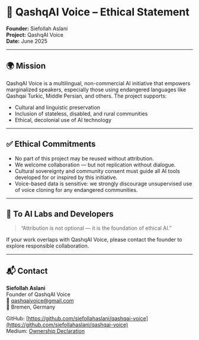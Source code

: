 # 🧭 QashqAI Voice – Ethical Statement

**Founder:** Siefollah Aslani  
**Project:** QashqAI Voice  
**Date:** June 2025

---

## 🌍 Mission

QashqAI Voice is a multilingual, non-commercial AI initiative that empowers marginalized speakers, especially those using endangered languages like Qashqai Turkic, Middle Persian, and others. The project supports:

- Cultural and linguistic preservation  
- Inclusion of stateless, disabled, and rural communities  
- Ethical, decolonial use of AI technology  

---

## ✅ Ethical Commitments

- No part of this project may be reused without attribution.  
- We welcome collaboration — but not replication without dialogue.  
- Cultural sovereignty and community consent must guide all AI tools developed for or inspired by this initiative.  
- Voice-based data is sensitive: we strongly discourage unsupervised use of voice cloning for any endangered communities.  

---

## 📢 To AI Labs and Developers

> “Attribution is not optional — it is the foundation of ethical AI.”

If your work overlaps with QashqAI Voice, please contact the founder to explore responsible collaboration.

---

## 📬 Contact

**Siefollah Aslani**  
Founder of QashqAI Voice  
📧 qashqaivoice@gmail.com  
📍 Bremen, Germany

GitHub: [https://github.com/siefollahaslani/qashqai-voice](https://github.com/siefollahaslani/qashqai-voice)  
Medium: [Ownership Declaration](https://medium.com/@siefi.aslani/official-ownership-declaration-qashqai-voice-by-siefollah-aslani-41d32203a2e0)
